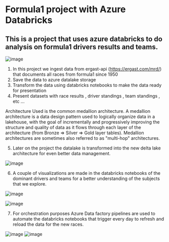 # Formula1 project with Azure Databricks

## This is a project that uses azure databricks to do analysis on formula1 drivers results and teams.

![image](https://github.com/giannisyp/formula1_azure_databricks/assets/119696474/d77fe7c0-0f19-4e16-b906-2010ae189d3f)

1. In this project we ingest data from ergast-api (https://ergast.com/mrd/) that documents all races from formula1 since 1950
2. Save the data to azure datalake storage 
3. Transform the data using databricks notebooks to make the data ready for presentation 
4. Present datasets with race results , driver standings , team standings , etc ...

Architecture Used is the common medallion architecture.
A medallion architecture is a data design pattern used to logically organize data in a lakehouse, with the goal of incrementally and progressively improving the structure and quality of data as it flows through each layer of the architecture (from Bronze ⇒ Silver ⇒ Gold layer tables). Medallion architectures are sometimes also referred to as "multi-hop" architectures.

5. Later on the project the datalake is transformed into the new delta lake architecture for even better data management.

![image](https://github.com/giannisyp/formula1_azure_databricks/assets/119696474/98f29abc-b432-40b9-866d-887eb582c5f1)


6. A couple of visualizations are made in the databricks notebooks of the dominant drivers and teams for a better understanding of the subjects that we explore.

![image](https://github.com/giannisyp/formula1_azure_databricks/assets/119696474/98016c83-9fdf-4de2-926d-1dc82eac95be)

![image](https://github.com/giannisyp/formula1_azure_databricks/assets/119696474/6fbd3098-ff54-4c7f-ac7f-7da7f99b3b7c)


7. For orchestration purposes Azure Data factory pipelines are used to automate the databricks notebooks that trigger every day to refresh and reload the data for the new races.

![image](https://github.com/giannisyp/formula1_azure_databricks/assets/119696474/2a6ae404-ddea-4646-9e9d-f5791be02142)
![image](https://github.com/giannisyp/formula1_azure_databricks/assets/119696474/eb2abc54-7650-46c5-a0c3-7e44f1400110)


